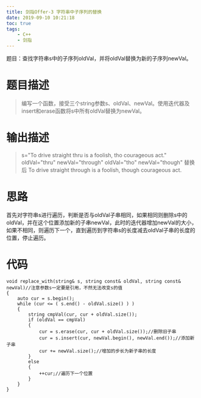 ```yaml
---
title: 剑指Offer-3 字符串中子序列的替换
date: 2019-09-10 10:21:18
toc: true
tags:
	- C++
	- 剑指
---
```

题目：查找字符串s中的子序列oldVal，并将oldVal替换为新的子序列newVal。<!-- more -->
# 题目描述
> 编写一个函数，接受三个string参数s、oldVal、newVal。使用迭代器及insert和erase函数将s中所有oldVal替换为newVal。

# 输出描述
> s="To drive straight thru is a foolish, tho courageous act."
oldVal="thru"
newVal="through"
oldVal="tho"
newVal="though"
替换后
To drive straight through is a foolish, though courageous act.

# 思路
首先对字符串s进行遍历，判断是否与oldVal子串相同，如果相同则删除s中的oldVal，并在这个位置添加新的子串newVal，此时的迭代器增加newVal的大小，如果不相同，则遍历下一个，直到遍历到字符串s的长度减去oldVal子串的长度的位置，停止遍历。

# 代码
```
void replace_with(string& s, string const& oldVal, string const& newVal)//注意参数s一定要是引用，不然无法改变s的值
{
	auto cur = s.begin();
	while (cur <= ( s.end() - oldVal.size() ) )
	{
		string cmpVal(cur, cur + oldVal.size());
		if (oldVal == cmpVal)
		{
			cur = s.erase(cur, cur + oldVal.size());//删除旧子串
			cur = s.insert(cur, newVal.begin(), newVal.end());//添加新子串
			cur += newVal.size();//增加的步长为新子串的长度
		}
		else
		{
			++cur;//遍历下一个位置
		}
	}
}
```